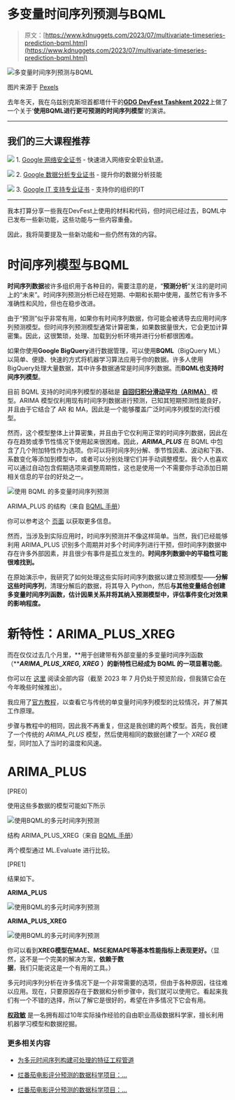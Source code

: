 # 多变量时间序列预测与BQML

> 原文：[https://www.kdnuggets.com/2023/07/multivariate-timeseries-prediction-bqml.html](https://www.kdnuggets.com/2023/07/multivariate-timeseries-prediction-bqml.html)

![多变量时间序列预测与BQML](../Images/f6601849ad09b52789b510bc3f570317.png)

图片来源于 [Pexels](https://www.pexels.com/photo/graphs-display-on-an-ipad-187041/)

去年冬天，我在乌兹别克斯坦首都塔什干的[**GDG DevFest Tashkent 2022**](https://gdg.community.dev/events/details/google-gdg-tashkent-presents-devfest-tashkent-22/)上做了一个关于‘**使用BQML进行更可预测的时间序列模型**’的演讲。

* * *

## 我们的三大课程推荐

![](../Images/0244c01ba9267c002ef39d4907e0b8fb.png) 1\. [Google 网络安全证书](https://www.kdnuggets.com/google-cybersecurity) - 快速进入网络安全职业轨道。

![](../Images/e225c49c3c91745821c8c0368bf04711.png) 2\. [Google 数据分析专业证书](https://www.kdnuggets.com/google-data-analytics) - 提升你的数据分析技能

![](../Images/0244c01ba9267c002ef39d4907e0b8fb.png) 3\. [Google IT 支持专业证书](https://www.kdnuggets.com/google-itsupport) - 支持你的组织的IT

* * *

我本打算分享一些我在DevFest上使用的材料和代码，但时间已经过去，BQML中已发布一些新功能，这些功能与一些内容重叠。

因此，我将简要提及一些新功能和一些仍然有效的内容。

# 时间序列模型与BQML

**时间序列数据**被许多组织用于各种目的，需要注意的是，“**预测分析**”关注的是时间上的“未来”。时间序列预测分析已经在短期、中期和长期中使用，虽然它有许多不准确性和风险，但也在稳步改进。

由于“预测”似乎非常有用，如果你有时间序列数据，你可能会被诱导去应用时间序列预测模型。但时间序列预测模型通常计算密集，如果数据量很大，它会更加计算密集。因此，这很繁琐，处理、加载到分析环境并进行分析都很困难。

如果你使用**Google BigQuery**进行数据管理，可以使用**BQML**（BigQuery ML）以简单、便捷、快速的方式将机器学习算法应用于你的数据。许多人使用BigQuery处理大量数据，其中许多数据通常是时间序列数据。而**BQML也支持时间序列模型**。

目前 BQML 支持的时间序列模型的基础是 [**自回归积分滑动平均（ARIMA）**](https://en.wikipedia.org/wiki/Autoregressive_integrated_moving_average) 模型。ARIMA 模型仅利用现有时间序列数据进行预测，已知其短期预测性能良好，并且由于它结合了 AR 和 MA，因此是一个能够覆盖广泛时间序列模型的流行模型。

然而，这个模型整体上计算密集，并且由于它仅利用正常的时间序列数据，因此在存在趋势或季节性情况下使用起来很困难。因此，***ARIMA_PLUS*** 在 BQML 中包含了几个附加特性作为选项。你可以将时间序列分解、季节性因素、波动和下跌、系数变化等添加到模型中，或者可以分别处理它们并手动调整模型。我个人也喜欢可以通过自动包含假期选项来调整周期性，这也是使用一个不需要你手动添加日期相关信息的平台的好处之一。

![使用 BQML 的多变量时间序列预测](../Images/8791fc9a35fae94548b0139f3a6c3c30.png)

ARIMA_PLUS 的结构（来自 [BQML 手册](https://cloud.google.com/bigquery/docs/reference/standard-sql/bigqueryml-syntax-create-time-series)）

你可以参考这个 [页面](https://cloud.google.com/bigquery/docs/reference/standard-sql/bigqueryml-syntax-create-time-series) 以获取更多信息。

然而，当涉及到实际应用时，时间序列预测并不像这样简单。当然，我们已经能够利用 ARIMA_PLUS 识别多个周期并对多个时间序列进行干预，但时间序列数据中存在许多外部因素，并且很少有事件是孤立发生的。**时间序列数据中的平稳性可能很难找到。**

在原始演示中，我研究了如何处理这些实际时间序列数据以建立预测模型——**分解这些时间序列**，清理分解后的数据，将其导入 Python，然后**与其他变量结合创建多变量时间序列函数，估计因果关系并将其纳入预测模型中，评估事件变化对效果的影响程度。**

# 新特性：ARIMA_PLUS_XREG

而在仅仅过去几个月里，**用于创建带有外部变量的多变量时间序列函数（*****ARIMA_PLUS_XREG, XREG*** **）的新特性已经成为 BQML 的一项显著功能**。

你可以在 [这里](https://cloud.google.com/bigquery/docs/reference/standard-sql/bigqueryml-syntax-create-multivariate-time-series) 阅读全部内容（截至 2023 年 7 月仍处于预览阶段，但我猜它会在今年晚些时候推出）。

我应用了[官方教程](https://cloud.google.com/bigquery/docs/arima-plus-xreg-single-time-series-forecasting-tutorial?hl=ko)，以查看它与传统的单变量时间序列模型的比较情况，并了解其工作原理。

步骤与教程中的相同，因此我不再重复，但这是我创建的两个模型。首先，我创建了一个传统的 *ARIMA_PLUS* 模型，然后使用相同的数据创建了一个 *XREG* 模型，同时加入了当时的温度和风速。

# ARIMA_PLUS

[PRE0]

使用这些多数据的模型可能如下所示

![使用BQML的多元时间序列预测](../Images/cd984e9f6e14ec62d2a62ec4ccf7b0b5.png)

结构 ARIMA_PLUS_XREG（来自 [BQML 手册](https://cloud.google.com/bigquery/docs/reference/standard-sql/bigqueryml-syntax-create-multivariate-time-series)）

两个模型通过 ML.Evaluate 进行比较。

[PRE1]

结果如下。

**ARIMA_PLUS**

![使用BQML的多元时间序列预测](../Images/53d50aecd494ec5e09b358e6a89863d8.png)

**ARIMA_PLUS_XREG**

![使用BQML的多元时间序列预测](../Images/1857f75e7b6e853a6d79c20129d41b29.png)

你可以看到**XREG模型在MAE、MSE和MAPE等基本性能指标上表现更好。**（显然，这不是一个完美的解决方案，**依赖于数据**，我们只能说这是一个有用的工具。）

多元时间序列分析在许多情况下是一个非常需要的选项，但由于各种原因，往往难以应用。现在，只要原因存在于数据和分析步骤中，我们就可以使用它。看起来我们有一个不错的选择，所以了解它是很好的，希望在许多情况下它会有用。

**[权政敏](https://www.linkedin.com/in/jeongmin-kwon-a5069734/)** 是一名拥有超过10年实际操作经验的自由职业高级数据科学家，擅长利用机器学习模型和数据挖掘。

### 更多相关内容

+   [为多元时间序列构建可处理的特征工程管道](https://www.kdnuggets.com/2022/03/building-tractable-feature-engineering-pipeline-multivariate-time-series.html)

+   [烂番茄电影评分预测的数据科学项目：…](https://www.kdnuggets.com/2023/06/data-science-project-rotten-tomatoes-movie-rating-prediction-first-approach.html)

+   [烂番茄电影评分预测的数据科学项目：…](https://www.kdnuggets.com/2023/07/data-science-project-rotten-tomatoes-movie-rating-prediction-second-approach.html)

